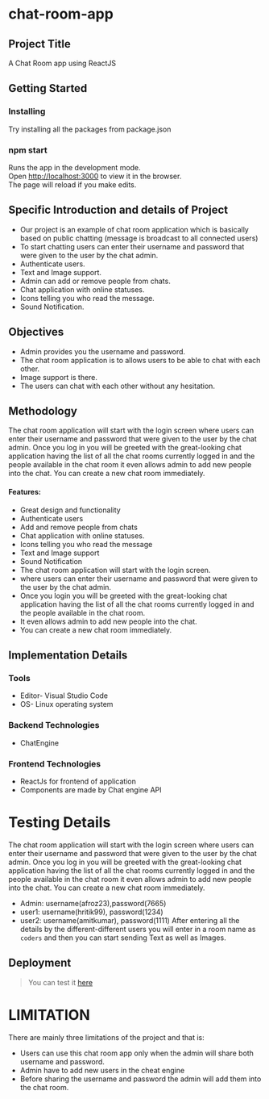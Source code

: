 # chat-room-app

## Project Title

A Chat Room app using ReactJS

## Getting Started
### Installing
Try installing all the packages from package.json

### npm start

Runs the app in the development mode.\
Open [http://localhost:3000](http://localhost:3000) to view it in the browser.\
The page will reload if you make edits.

## Specific Introduction and details of Project
- Our project is an example of chat room application which is basically based on public chatting (message is broadcast to all connected users)
- To start chatting users can enter their username and password that were given to the user by the chat admin.
- Authenticate users.
- Text and Image support.
- Admin can add or remove people from chats.
- Chat application with online statuses.
- Icons telling you who read the message.
- Sound Notification.

## Objectives
- Admin provides you the username and password.
- The chat room application is to allows users to be able to chat with each other.
- Image support is there.
- The users can chat with each other without any hesitation.

## Methodology
The chat room application will start with the login screen where users can enter their username and password that were given to the user by the chat admin. Once you log in you will be greeted with the great-looking chat application having the list of all the chat rooms currently logged in and the people available in the chat room it even allows admin to add new people into the chat. You can create a new chat room immediately.
#### Features:
- Great design and functionality
- Authenticate users
- Add and remove people from chats
- Chat application with online statuses.
- Icons telling you who read the message
- Text and Image support
- Sound Notification
- The chat room application will start with the login screen.
- where users can enter their username and password that were given to the user by the chat admin.
- Once you login you will be greeted with the great-looking chat application having the list of all the chat rooms currently logged in and the people available in the chat room.
- It even allows admin to add new people into the chat.
- You can create a new chat room immediately.

## Implementation Details
### Tools
- Editor- Visual Studio Code
- OS- Linux operating system
### Backend Technologies
- ChatEngine
### Frontend Technologies
- ReactJs for frontend of application
- Components are made by Chat engine API
 
# Testing Details
The chat room application will start with the login screen where users can enter their username and password that were given to the user by the chat admin. Once you log in you will be greeted with the great-looking chat application having the list of all the chat rooms currently logged in and the people available in the chat room it even allows admin to add new people into the chat. You can create a new chat room immediately.
- Admin: username(afroz23),password(7665) 
- user1: username(hritik99), password(1234)
- user2: username(amitkumar), password(1111)
After entering all the details by the different-different users you will enter in a room name as `coders` and then you can start sending Text as well as Images.

## Deployment
>  You can test it [here](https://chat-room-application.netlify.app/)

# LIMITATION
There are mainly three limitations of the project and that is:
- Users can use this chat room app only when the admin will share both username and password.
- Admin have to add new users in the cheat engine
- Before sharing the username and password the admin will add them into the chat room.
